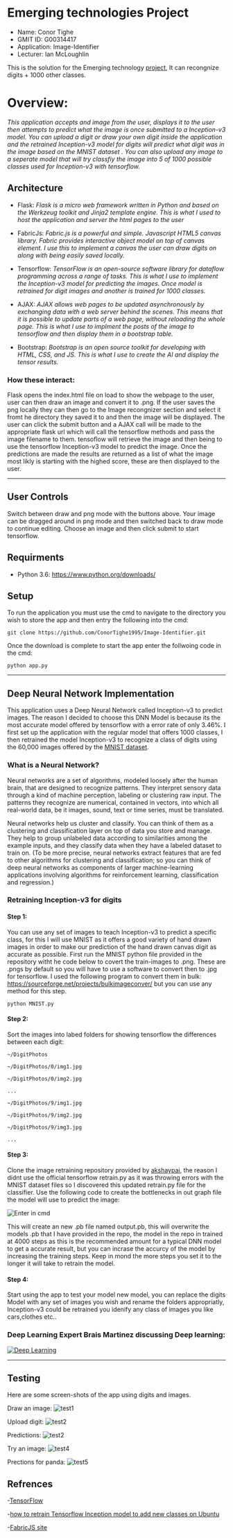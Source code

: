 # Emerging technologies Project

- Name: Conor Tighe
- GMIT ID: G00314417
- Application: Image-Identifier
- Lecturer: Ian McLoughlin

This is the solution for the Emerging technology [project](https://emerging-technologies.github.io/problems/project.html), It can recongnize digits + 1000 other classes.

# Overview:
*This application accepts and image from the user, displays it to the user then attempts to predict what the image is once submitted to a Inception-v3 model. You can upload a digit or draw your own digit inside the application and the retrained Inception-v3 model for digits will predict what digit was in the image based on the MNIST dataset . You can also upload any image to a seperate model that will try classfiy the image into 5 of 1000 possible classes used for Inception-v3 with tensorflow.*

## Architecture

- Flask: *Flask is a micro web framework written in Python and based on the Werkzeug toolkit and Jinja2 template engine. This is what I used to host the application and server the html pages to the user*

- FabricJs: *Fabric.js is a powerful and simple. Javascript HTML5 canvas library. Fabric provides interactive object model on top of canvas element. I use this to implement a canvas the user can draw digits on along with being easily saved locally.*

- Tensorflow: *TensorFlow is an open-source software library for dataflow programming across a range of tasks. This is what I use to implement the Inception-v3 model for predicting the images. Once model is retrained for digit images and another is trained for 1000 classes.*

- AJAX: *AJAX allows web pages to be updated asynchronously by exchanging data with a web server behind the scenes. This means that it is possible to update parts of a web page, without reloading the whole page. This is what
I use to implment the posts of the image to tensorflow and then display them in a bootstrap table.*

- Bootstrap: *Bootstrap is an open source toolkit for developing with HTML, CSS, and JS. This is what I use to create the AI and display the tensor results.*

### How these interact:
Flask opens the index.html file on load to show the webpage to the user, user can then draw an image and convert it to .png. If the user saves the png locally they can then go to the Image recongnizer section and select it fromt he directory they saved it to and then the image will be displayed. The user can click the submit button and a AJAX call will be made to the appropriate flask url which will call the tensorflow methods and pass the image filename to them. tensoflow will retrieve the image and then being to use the tensorflow Inception-v3 model to predict the image. Once the predictions are made the results are returned as a list of what the image most likly is starting with the highed score, these are then displayed to the user.

---

## User Controls
Switch between draw and png mode with the buttons above. Your image can be dragged around in png mode and then switched back to draw mode to continue editing. Choose an image and then click submit to start tensorflow.

## Requirments
- Python 3.6: https://www.python.org/downloads/

## Setup
To run the application you must use the cmd to navigate to the directory you wish to store the app and then entry the following into the cmd:
```
git clone https://github.com/ConorTighe1995/Image-Identifier.git

```
Once the download is complete to start the app enter the follwoing code in the cmd:
```
python app.py

```
---

## Deep Neural Network Implementation
This application uses a Deep Neural Network called Inception-v3 to predict images. The reason I decided to choose this DNN Model is because its the most accurate model offered by tensorflow with a error rate of only 3.46%.
I first set up the application with the regular model that offers 1000 classes, I then retrained the model Inception-v3 to recognize a class of digits using the 60,000 images offered by the [MNIST dataset](http://yann.lecun.com/exdb/mnist/).

### What is a Neural Network?
Neural networks are a set of algorithms, modeled loosely after the human brain, that are designed to recognize patterns. They interpret sensory data through a kind of machine perception, labeling or clustering raw input. The patterns they recognize are numerical, contained in vectors, into which all real-world data, be it images, sound, text or time series, must be translated.

Neural networks help us cluster and classify. You can think of them as a clustering and classification layer on top of data you store and manage. They help to group unlabeled data according to similarities among the example inputs, and they classify data when they have a labeled dataset to train on. (To be more precise, neural networks extract features that are fed to other algorithms for clustering and classification; so you can think of deep neural networks as components of larger machine-learning applications involving algorithms for reinforcement learning, classification and regression.)

### Retraining Inception-v3 for digits

#### Step 1:
You can use any set of images to teach Inception-v3 to predict a specific class, for this I will use MNIST as it offers a good variety of hand drawn images in order to make our prediction of the hand drawn canvas digit as
accurate as possible. First run the MNIST python file provided in the repository witht he code below to covert the train-images to .png. These are .pngs by default so you will have to use a software to convert then to .jpg for tensorflow. I used the following program to convert them in bulk: https://sourceforge.net/projects/bulkimageconver/ but you can use any method for this step.

```
python MNIST.py

```

#### Step 2:
Sort the images into labed folders for showing tensorflow the differences between each digit:

```
~/DigitPhotos
 
~/DigitPhotos/0/img1.jpg
 
~/DigitPhotos/0/img2.jpg
 
...
 
~/DigitPhotos/9/img1.jpg
 
~/DigitPhotos/9/img2.jpg
 
~/DigitPhotos/9/img3.jpg
 
...

```
#### Step 3:
Clone the image retraining repository provided by [akshaypai](https://github.com/akshaypai/tfClassifier/tree/master/image_classification), the reason I didnt use the official tensorflow retrain.py as it was throwing errors with the MNIST dataset files so I discovered this updated retrain.py file for the classifier. Use the following code to create the bottlenecks in out graph file the model will use to predict the image:
 
![Enter in cmd](retrain_model.png "Enter in cmd")

This will create an new .pb file named output.pb, this will overwrite the models .pb that I have provided in the repo, the model in the repo in trained at 4000 steps as this is the recommended amount for a typical DNN model to get a accurate result, but you can incrase the accurcy of the model by increasing the training steps. Keep in mond the more steps you set it to the longer it will take to retrain the model.

#### Step 4:
Start using the app to test your model new model, you can replace the digits Model with any set of images you wish and rename the folders appropriatly, Inception-v3 could be retrained you idenify any class of images you like cars,clothes etc..

### Deep Learning Expert Brais Martinez discussing Deep learning:

[![Deep Learning](/static/img/deep.jpg)](https://www.youtube.com/watch?v=l42lr8AlrHk)

---

## Testing

Here are some screen-shots of the app using digits and images.

Draw an image:
![test1](test1.png "Drawing")

Upload digit:
![test2](test2.png "Uploading")

Predictions:
![test2](test3.png "Predicting")

Try an image:
![test4](test4.png "Panda")

Prections for panda:
![test5](test5.png "Panda predictions")

## Refrences

-[TensorFlow](https://www.tensorflow.org/tutorials/image_recognition)

-[how to retrain Tensorflow Inception model to add new classes on Ubuntu](https://sourcedexter.com/retrain-tensorflow-inception-model/)

-[FabricJS site](http://fabricjs.com/docs/)